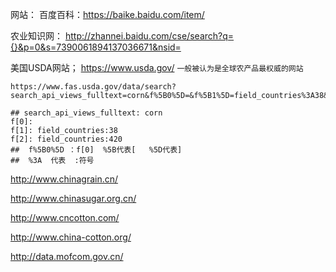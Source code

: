 网站：
百度百科：<https://baike.baidu.com/item/>

农业知识网： <http://zhannei.baidu.com/cse/search?q={}&p=0&s=7390061894137036671&nsid=>

美国USDA网站； https://www.usda.gov/   `一般被认为是全球农产品最权威的网站`
```text
https://www.fas.usda.gov/data/search?search_api_views_fulltext=corn&f%5B0%5D=&f%5B1%5D=field_countries%3A38&f%5B2%5D=field_countries%3A420

## search_api_views_fulltext: corn
f[0]: 
f[1]: field_countries:38
f[2]: field_countries:420
##  f%5B0%5D ：f[0]  %5B代表[   %5D代表]    
##  %3A  代表  :符号
```
<http://www.chinagrain.cn/>

<http://www.chinasugar.org.cn/>

<http://www.cncotton.com/>

<http://www.china-cotton.org/>

<http://data.mofcom.gov.cn/>